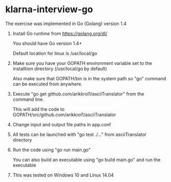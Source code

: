 # klarna-interview-go


The exercise was implemented in Go (Golang) version 1.4



1. Install Go runtime from https://golang.org/dl/

   You should have Go version 1.4+
   
   Default location for linux is /usr/local/go
   
2. Make sure you have your GOPATH environment variable set to the installtion directory (/usr/local/go by default)  

   Also make sure that GOPATH/bin is in the system path so "go" command can be executed from anywhere. 

3. Execute "go get github.com/arikkrol1/asciiTranslator" from the command line.

   This will add the code to GOPATH/src/github.com/arikkrol1/asciiTranslator 

4. Change input and output file paths in app.conf 

5. All tests can be launched with "go test ./..." from asciiTranslator directory

6. Run the code using "go run main.go"

   You can also build an executable using "go build main.go" and run the executable 

7. This was tested on Windows 10 and Linux 14.04
